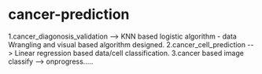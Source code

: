 # cancer-prediction

1.cancer_diagonosis_validation --> KNN based logistic algorithm - data Wrangling and visual based algorithm designed.
2.cancer_cell_prediction --> Linear regression based data/cell classification.
3.cancer based image classify --> onprogress..... 
